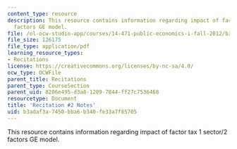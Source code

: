 ```yaml
---
content_type: resource
description: This resource contains information regarding impact of factor tax 1 sector/2
  factors GE model.
file: /ol-ocw-studio-app/courses/14-471-public-economics-i-fall-2012/b3adaf3a7450bba6b340fe33a7f85705_MIT14_471F12_recnotes2.pdf
file_size: 126175
file_type: application/pdf
learning_resource_types:
- Recitations
license: https://creativecommons.org/licenses/by-nc-sa/4.0/
ocw_type: OCWFile
parent_title: Recitations
parent_type: CourseSection
parent_uid: 8206e495-d3a8-1289-7844-ff27c7536468
resourcetype: Document
title: 'Recitation #2 Notes'
uid: b3adaf3a-7450-bba6-b340-fe33a7f85705
---
```

This resource contains information regarding impact of factor tax 1 sector/2 factors GE model.